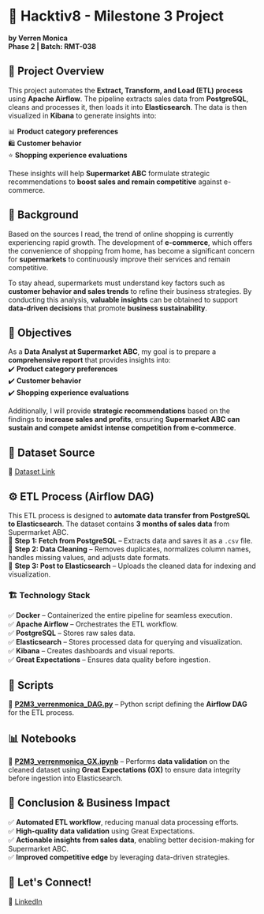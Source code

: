 # 🚀 **Hacktiv8 - Milestone 3 Project**
**by Verren Monica**  
**Phase 2 | Batch: RMT-038**  

## 📌 **Project Overview**  
This project automates the **Extract, Transform, and Load (ETL) process** using **Apache Airflow**. The pipeline extracts sales data from **PostgreSQL**, cleans and processes it, then loads it into **Elasticsearch**. The data is then visualized in **Kibana** to generate insights into:  

📊 **Product category preferences**  
🛍️ **Customer behavior**  
⭐ **Shopping experience evaluations**  

These insights will help **Supermarket ABC** formulate strategic recommendations to **boost sales and remain competitive** against e-commerce.  

## 📖 **Background**  
Based on the sources I read, the trend of online shopping is currently experiencing rapid growth. The development of **e-commerce**, which offers the convenience of shopping from home, has become a significant concern for **supermarkets** to continuously improve their services and remain competitive.  

To stay ahead, supermarkets must understand key factors such as **customer behavior and sales trends** to refine their business strategies. By conducting this analysis, **valuable insights** can be obtained to support **data-driven decisions** that promote **business sustainability**.  

## 🎯 **Objectives**  
As a **Data Analyst at Supermarket ABC**, my goal is to prepare a **comprehensive report** that provides insights into:  
✔️ **Product category preferences**  
✔️ **Customer behavior**  
✔️ **Shopping experience evaluations**  

Additionally, I will provide **strategic recommendations** based on the findings to **increase sales and profits**, ensuring **Supermarket ABC can sustain and compete amidst intense competition from e-commerce**.  

## 📂 **Dataset Source**  
📌 [Dataset Link](https://www.kaggle.com/datasets/aungpyaeap/supermarket-sales/data)

## ⚙️ **ETL Process (Airflow DAG)**  
This ETL process is designed to **automate data transfer from PostgreSQL to Elasticsearch**. The dataset contains **3 months of sales data** from Supermarket ABC.  
🔹 **Step 1: Fetch from PostgreSQL** – Extracts data and saves it as a `.csv` file.  
🔹 **Step 2: Data Cleaning** – Removes duplicates, normalizes column names, handles missing values, and adjusts date formats.  
🔹 **Step 3: Post to Elasticsearch** – Uploads the cleaned data for indexing and visualization.  

### 🏗 **Technology Stack**  
✅ **Docker** – Containerized the entire pipeline for seamless execution.  
✅ **Apache Airflow** – Orchestrates the ETL workflow.  
✅ **PostgreSQL** – Stores raw sales data.  
✅ **Elasticsearch** – Stores processed data for querying and visualization.  
✅ **Kibana** – Creates dashboards and visual reports.  
✅ **Great Expectations** – Ensures data quality before ingestion.  

## 📜 **Scripts**  
📌 **[P2M3_verrenmonica_DAG.py](P2M3_verrenmonica_DAG.py)** – Python script defining the **Airflow DAG** for the ETL process.  

## 📊 **Notebooks**  
📌 **[P2M3_verrenmonica_GX.ipynb](P2M3_verrenmonica_GX.ipynb)** – Performs **data validation** on the cleaned dataset using **Great Expectations (GX)** to ensure data integrity before ingestion into Elasticsearch.  

## 📌 **Conclusion & Business Impact**  
✅ **Automated ETL workflow**, reducing manual data processing efforts.  
✅ **High-quality data validation** using Great Expectations.  
✅ **Actionable insights from sales data**, enabling better decision-making for Supermarket ABC.  
✅ **Improved competitive edge** by leveraging data-driven strategies.  

## 🔗 **Let's Connect!**  
💼 [LinkedIn](https://www.linkedin.com/in/verren-monica/)
